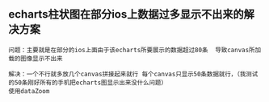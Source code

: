 ## echarts柱状图在部分ios上数据过多显示不出来的解决方案
```
问题：主要就是在部分的ios上面由于该echarts所要展示的数据超过80条  导致canvas所加载的图像显示不出来

解决：一个不行就多放几个canvas拼接起来就行 每个canvas只显示50条数据就行，（我测试的50条刚好所有的手机把echarts图显示出来没什么问题）
使用dataZoom
```